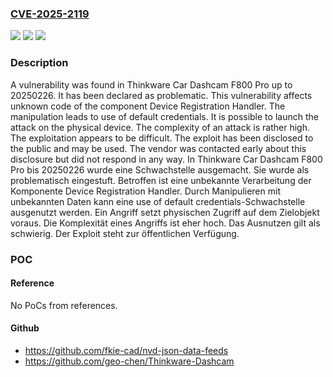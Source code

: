### [CVE-2025-2119](https://cve.mitre.org/cgi-bin/cvename.cgi?name=CVE-2025-2119)
![](https://img.shields.io/static/v1?label=Product&message=Car%20Dashcam%20F800%20Pro&color=blue)
![](https://img.shields.io/static/v1?label=Version&message=20250226%20&color=brightgreen)
![](https://img.shields.io/static/v1?label=Vulnerability&message=Use%20of%20Default%20Credentials&color=brightgreen)

### Description

A vulnerability was found in Thinkware Car Dashcam F800 Pro up to 20250226. It has been declared as problematic. This vulnerability affects unknown code of the component Device Registration Handler. The manipulation leads to use of default credentials. It is possible to launch the attack on the physical device. The complexity of an attack is rather high. The exploitation appears to be difficult. The exploit has been disclosed to the public and may be used. The vendor was contacted early about this disclosure but did not respond in any way.
In Thinkware Car Dashcam F800 Pro bis 20250226 wurde eine Schwachstelle ausgemacht. Sie wurde als problematisch eingestuft. Betroffen ist eine unbekannte Verarbeitung der Komponente Device Registration Handler. Durch Manipulieren mit unbekannten Daten kann eine use of default credentials-Schwachstelle ausgenutzt werden. Ein Angriff setzt physischen Zugriff auf dem Zielobjekt voraus. Die Komplexität eines Angriffs ist eher hoch. Das Ausnutzen gilt als schwierig. Der Exploit steht zur öffentlichen Verfügung.

### POC

#### Reference
No PoCs from references.

#### Github
- https://github.com/fkie-cad/nvd-json-data-feeds
- https://github.com/geo-chen/Thinkware-Dashcam

